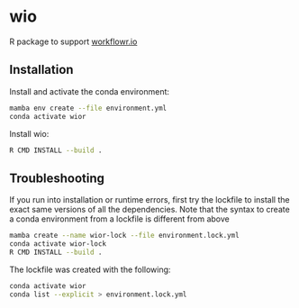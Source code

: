 # wio

R package to support [workflowr.io](https://github.com/workflowr/workflowr.io)

## Installation

Install and activate the conda environment:

```sh
mamba env create --file environment.yml
conda activate wior
```

Install wio:

```sh
R CMD INSTALL --build .
```

## Troubleshooting

If you run into installation or runtime errors, first try the lockfile to
install the exact same versions of all the dependencies. Note that the syntax to
create a conda environment from a lockfile is different from above

```sh
mamba create --name wior-lock --file environment.lock.yml
conda activate wior-lock
R CMD INSTALL --build .
```

The lockfile was created with the following:

```sh
conda activate wior
conda list --explicit > environment.lock.yml
```
